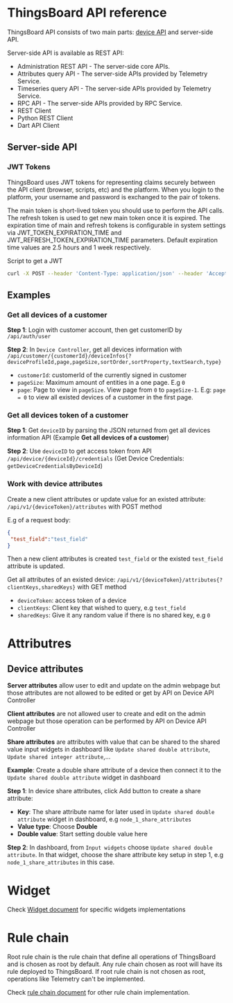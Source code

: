 # ThingsBoard API reference

ThingsBoard API consists of two main parts: [device API](https://github.com/TranPhucVinh/ESP8266-Arduino-framework/blob/master/Platforms%20interaction/ThingsBoard/Device%20API.md) and server-side API.

Server-side API is available as REST API:

* Administration REST API - The server-side core APIs.
* Attributes query API - The server-side APIs provided by Telemetry Service.
* Timeseries query API - The server-side APIs provided by Telemetry Service.
* RPC API - The server-side APIs provided by RPC Service.
* REST Client
* Python REST Client
* Dart API Client

## Server-side API

### JWT Tokens

ThingsBoard uses JWT tokens for representing claims securely between the API client (browser, scripts, etc) and the platform. When you login to the platform, your username and password is exchanged to the pair of tokens. 

The main token is short-lived token you should use to perform the API calls. The refresh token is used to get new main token once it is expired. The expiration time of main and refresh tokens is configurable in system settings via JWT_TOKEN_EXPIRATION_TIME and JWT_REFRESH_TOKEN_EXPIRATION_TIME parameters. Default expiration time values are 2.5 hours and 1 week respectively.

Script to get a JWT

```sh
curl -X POST --header 'Content-Type: application/json' --header 'Accept: application/json' -d '{"username":"tranphucvinh96@gmail.com", "password":"iotdev_admin"}' 'http://THINGSBOARD_URL/api/auth/login'
```

## Examples

### Get all devices of a customer

**Step 1**: Login with customer account, then get customerID by ``/api/auth/user``

**Step 2**: In ``Device Controller``, get all devices information with ``/api/customer/{customerId}/deviceInfos{?deviceProfileId,page,pageSize,sortOrder,sortProperty,textSearch,type}``

* ``customerId``: customerId of the currently signed in customer
* ``pageSize``: Maximum amount of entities in a one page. E.g ``0``
* ``page``: Page to view in ``pageSize``. View page from ``0`` to ``pageSize-1``. E.g: ``page = 0`` to view all existed devices of a customer in the first page.

### Get all devices token of a customer

**Step 1**: Get ``deviceID`` by parsing the JSON returned from get all devices information API (Example **Get all devices of a customer**)

**Step 2**: Use ``deviceID`` to get access token from API ``/api/device/{deviceId}/credentials`` (Get Device Credentials: ``getDeviceCredentialsByDeviceId``)

### Work with device attributes

Create a new client attributes or update value for an existed attribute: ``/api/v1/{deviceToken}/attributes`` with POST method

E.g of a request body:

```json
{
 "test_field":"test_field"
}
```

Then a new client attributes is created ``test_field`` or the existed ``test_field`` attribute is updated.

Get all attributes of an existed device: ``/api/v1/{deviceToken}/attributes{?clientKeys,sharedKeys}`` with GET method

* ``deviceToken``: access token of a device
* ``clientKeys``: Client key that wished to query, e.g ``test_field``
* ``sharedKeys``: Give it any random value if there is no shared key, e.g ``0``


# Attributres

## Device attributes

**Server attributes** allow user to edit and update on the admin webpage but those attributes are not allowed to be edited or get by API on 
Device API Controller

**Client attributes** are not allowed user to create and edit on the admin webpage but those operation can be performed by API on 
Device API Controller

**Share attributes** are attributes with value that can be shared to the shared value input widgets in dashboard like ``Update shared double attribute``, ``Update shared integer attribute``,...

**Example**: Create a double share attribute of a device then connect it to the ``Update shared double attribute`` widget in dashboard

**Step 1**: In device share attributes, click Add button to create a share attribute:

* **Key**: The share attribute name for later used in ``Update shared double attribute`` widget in dashboard, e.g ``node_1_share_attributes``	
* **Value type**: Choose **Double**
* **Double value**: Start setting double value here

**Step 2**: In dashboard, from ``Input widgets`` choose ``Update shared double attribute``. In that widget, choose the share attribute key setup in step 1, e.g ``node_1_share_attributes`` in this case.

# Widget

Check [Widget document](Widget.md) for specific widgets implementations

# Rule chain

Root rule chain is the rule chain that define all operations of ThingsBoard and is chosen as root by default. Any rule chain chosen as root will have its rule deployed to ThingsBoard. If root rule chain is not chosen as root, operations like Telemetry can't be implemented.

Check [rule chain document](https://github.com/TranPhucVinh/ESP8266-Arduino-framework/blob/master/Platforms%20interaction/ThingsBoard/Rule%20chain.md) for other rule chain implementation.
